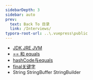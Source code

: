 ```yaml
---
sidebarDepth: 3
sidebar: auto
prev:
  text: Back To 目录
  link: /Interviews/
typora-root-url: ..\.vuepress\public
---
```




- [JDK  JRE JVM](https://q10viking.github.io/java/36%20JDK%20JRE%20JVM.html)
- [== 和 equals](https://q10viking.github.io/java/37%20==%20%E5%92%8C%20equals.html)
- [hashCode与equals](https://q10viking.github.io/java/38%20hashCode%E4%B8%8Eequals.html)
- [final关键字](https://q10viking.github.io/java/39%20final%E5%85%B3%E9%94%AE%E5%AD%97.html)
- String StringBuffer StringBuilder